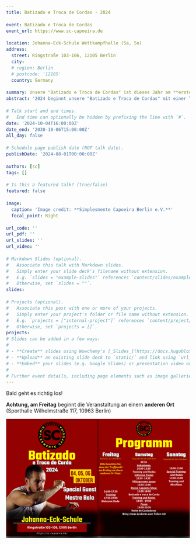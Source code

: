 ```yaml
---
title: Batizado e Troca de Cordas - 2024

event: Batizado e Troca de Cordas
event_url: https://www.sc-capoeira.de

location: Johanna-Eck-Schule Wettkampfhalle (Sa, So)
address:
  street: Ringstraße 103-106, 12105 Berlin 
  city:  
  # region: Berlin
  # postcode: '12105'
  country: Germany 

summary: Unsere "Batizado e Troca de Cordas" ist dieses Jahr am **ersten Oktober Wochenende** und unser frisch gekürter **Mestre Bala** kommt aus Madrid angereist. Meldet euch [HIER](https://forms.gle/owTEPx66vEDFXHHPA) an!
abstract: '2024 beginnt unsere "Batizado e Troca de Cordas" mit einer Training und Eröffnungs-Horda am Freitag, gefolgt von Workshops am Samstag und Sonntag. Über diese [FORM](https://forms.gle/owTEPx66vEDFXHHPA) könnt ihr euch registrieren, T-shirt und (falls benötigt) Abada Größe angeben.'

# Talk start and end times.
#   End time can optionally be hidden by prefixing the line with `#`.
date: '2024-10-04T16:00:00Z'
date_end: '2030-10-06T15:00:00Z'
all_day: false

# Schedule page publish date (NOT talk date).
publishDate: '2024-08-01T00:00:00Z'

authors: [sc]
tags: []

# Is this a featured talk? (true/false)
featured: false

image:
  caption: 'Image credit: **Simplesmente Capoeira Berlin e.V.**'
  focal_point: Right

url_code: ''
url_pdf: ''
url_slides: ''
url_video: ''

# Markdown Slides (optional).
#   Associate this talk with Markdown slides.
#   Simply enter your slide deck's filename without extension.
#   E.g. `slides = "example-slides"` references `content/slides/example-slides.md`.
#   Otherwise, set `slides = ""`.
slides:

# Projects (optional).
#   Associate this post with one or more of your projects.
#   Simply enter your project's folder or file name without extension.
#   E.g. `projects = ["internal-project"]` references `content/project/deep-learning/index.md`.
#   Otherwise, set `projects = []`.
projects:
# Slides can be added in a few ways:
# 
# - **Create** slides using Wowchemy's [_Slides_](https://docs.hugoblox.com/managing-content/#create-slides) feature and link using `slides` parameter in the front matter of the talk file
# - **Upload** an existing slide deck to `static/` and link using `url_slides` parameter in the front matter of the talk file
# - **Embed** your slides (e.g. Google Slides) or presentation video on this page using [shortcodes](https://docs.hugoblox.com/writing-markdown-latex/).
# 
# Further event details, including page elements such as image galleries, can be added to the body of this page.
---
```

Bald geht es richtig los!

**Achtung, am Freitag** beginnt die Veranstaltung an einem **anderen Ort** (Sporthalle Wilhelmstraße 117, 10963 Berlin)

![Das 2024 Programm der Batizado e Troca de Cordas von Simplesmente Capoeira Berlin e. V.](Flyer.jpeg)

